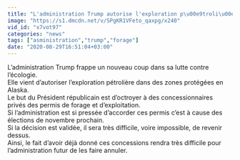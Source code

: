 ```yaml
---
title: "L'administration Trump autorise l'exploration p\u00e9troli\u00e8re dans une zone prot\u00e9g\u00e9e de l'Alaska"
image: "https://s1.dmcdn.net/v/SPgKR1VFeto_qaxpg/x240"
vid_id: "x7vot97"
categories: "news"
tags: ["asministration","trump","forage"]
date: "2020-08-29T16:51:04+03:00"
---
```

L’administration Trump frappe un nouveau coup dans sa lutte contre l’écologie.  <br>Elle vient d’autoriser l’exploration pétrolière dans des zones protégées en Alaska.   <br>Le but du Président républicain est d’octroyer à des concessionnaires privés des permis de forage et d’exploitation.  <br>Si l’administration est si pressée d’accorder ces permis c’est à cause des élections de novembre prochain.  <br>Si la décision est validée, il sera très difficile, voire impossible, de revenir dessus.  <br>Ainsi, le fait d’avoir déjà donné ces concessions rendra très difficile pour l’administration futur de les faire annuler.  <br>
